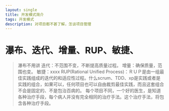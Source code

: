 ```yaml
---
layout: single
title: 开发模式简介
tags: 开发模式
description: 对项目都不甚了解，怎谈项目管理
---
```

# 瀑布、迭代、增量、RUP、敏捷、
> 瀑布不用讲
> 迭代：不范围不变，不断提高质量过程。
增量：确保质量，范围也变。
敏捷：xxxx
RUP(Rational Unified Process)：ＲＵＰ是由一组最佳实践组成的迭代的和适应性过程。什么scrum、TDD、xp是实践或者是实践的组合，如果可以，任何项目也可以自由裁剪最佳实践，而且这套组合不会是固定的、不是包治百病的。
每个项目不同，一个好的医生，是知道各种治疗手段，每个病人并没有完全相同的治疗手法。这个治疗手法，将包含各种治疗手段。


